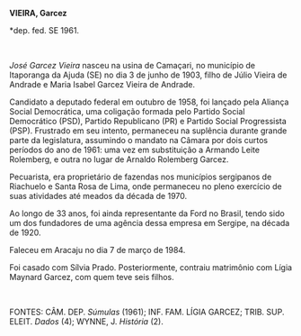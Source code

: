 **VIEIRA, Garcez**

\*dep. fed. SE 1961.

 

*José Garcez Vieira* nasceu na usina de Camaçari, no município de
Itaporanga da Ajuda (SE) no dia 3 de junho de 1903, filho de Júlio
Vieira de Andrade e Maria Isabel Garcez Vieira de Andrade.

Candidato a deputado federal em outubro de 1958, foi lançado pela
Aliança Social Democrática, uma coligação formada pelo Partido Social
Democrático (PSD), Partido Republicano (PR) e Partido Social
Progressista (PSP). Frustrado em seu intento, permaneceu na suplência
durante grande parte da legislatura, assumindo o mandato na Câmara por
dois curtos períodos do ano de 1961: uma vez em substituição a Armando
Leite Rolemberg, e outra no lugar de Arnaldo Rolemberg Garcez.

Pecuarista, era proprietário de fazendas nos municípios sergipanos de
Riachuelo e Santa Rosa de Lima, onde permaneceu no pleno exercício de
suas atividades até meados da década de 1970.

Ao longo de 33 anos, foi ainda representante da Ford no Brasil, tendo
sido um dos fundadores de uma agência dessa empresa em Sergipe, na
década de 1920.

Faleceu em Aracaju no dia 7 de março de 1984.

Foi casado com Sílvia Prado. Posteriormente, contraiu matrimônio com
Lígia Maynard Garcez, com quem teve seis filhos.

 

FONTES: CÂM. DEP. *Súmulas* (1961); INF. FAM. LÍGIA GARCEZ; TRIB. SUP.
ELEIT. *Dados* (4); WYNNE, J. *História* (2).

 

